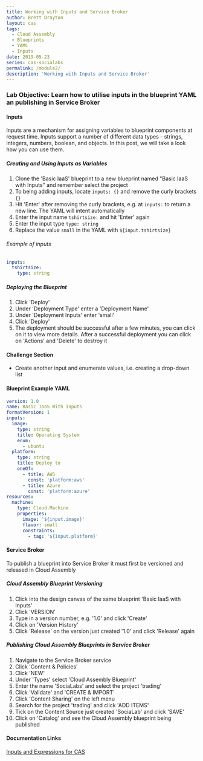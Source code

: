 ```yaml
---
title: Working with Inputs and Service Broker
author: Brett Drayton
layout: cas
tags:
  - Cloud Assembly
  - Blueprints
  - YAML
  - Inputs
date: 2019-05-23
series: cas-socialabs
permalink: /module2/
description: 'Working with Inputs and Service Broker'
---
```


### Lab Objective: Learn how to utilise inputs in the blueprint YAML an publishing in Service Broker

#### Inputs
Inputs are a mechanism for assigning variables to blueprint components at request time. Inputs support a number of different data types - strings, integers, numbers, boolean, and objects. In this post, we will take a look how you can use them.

##### Creating and Using Inputs as Variables
1.  Clone the 'Basic IaaS' blueprint to a new blueprint named "Basic IaaS with Inputs" and remember select the project
2.  To being adding inputs, locate `inputs: {}` and remove the curly brackets `{}`
3.  Hit 'Enter' after removing the curly brackets, e.g. at `inputs:` to return a new line. The YAML will intent automatically
4.  Enter the input name `tshirtsize:` and hit 'Enter' again
5.  Enter the input type `type: string`
6.  Replace the value `small` in the YAML with `${input.tshirtsize}`

###### Example of inputs
```yaml
inputs:
  tshirtsize:
    type: string
```

##### Deploying the Blueprint
1.  Click 'Deploy'
2.  Under 'Deployment Type' enter a 'Deployment Name'
3.  Under 'Deployment Inputs' enter 'small'
3.  Click 'Deploy'
4.  The deployment should be successful after a few minutes, you can click on it to view more details. After a successful deployment you can click on 'Actions' and 'Delete' to destroy it

#### Challenge Section
- Create another input and enumerate values, i.e. creating a drop-down list

#### Blueprint Example YAML
```yaml
version: 1.0
name: Basic IaaS With Inputs
formatVersion: 1
inputs:
  image:
    type: string
    title: Operating System
    enum:
      - ubuntu
  platform:
    type: string
    title: Deploy to
    oneOf:
      - title: AWS
        const: 'platform:aws'
      - title: Azure
        const: 'platform:azure'
resources:
  machine:
    type: Cloud.Machine
    properties:
      image: '${input.image}'
      flavor: small
      constraints:
        - tag: '${input.platform}'
```

#### Service Broker
To publish a blueprint into Service Broker it must first be versioned and released in Cloud Assembly

##### Cloud Assembly Blueprint Versioning
1.  Click into the design canvas of the same blueprint 'Basic IaaS with Inputs'
2.  Click 'VERSION'
3.  Type in a version number, e.g. '1.0' and click 'Create'
4.  Click on 'Version History'
5.  Click 'Release' on the version just created '1.0' and click 'Release' again

##### Publishing Cloud Assembly Blueprints in Service Broker
1.  Navigate to the Service Broker service
2.  Click 'Content & Policies'
3.  Click 'NEW'
4. Under 'Types' select 'Cloud Assembly Blueprint'
5. Enter the name 'SociaLabs' and select the project 'trading'
6. Click 'Validate' and 'CREATE & IMPORT'
7. Click 'Content Sharing' on the left menu
8. Search for the project 'trading' and click 'ADD ITEMS'
9. Tick on the Content Source just created 'SociaLab' and click 'SAVE'
10. Click on 'Catalog' and see the Cloud Assembly blueprint being published

#### Documentation Links
[Inputs and Expressions for CAS](https://docs.vmware.com/en/VMware-Cloud-Assembly/services/Using-and-Managing/GUID-74B39C1C-A1C5-451B-B936-8EC607E3C6A8.html)
